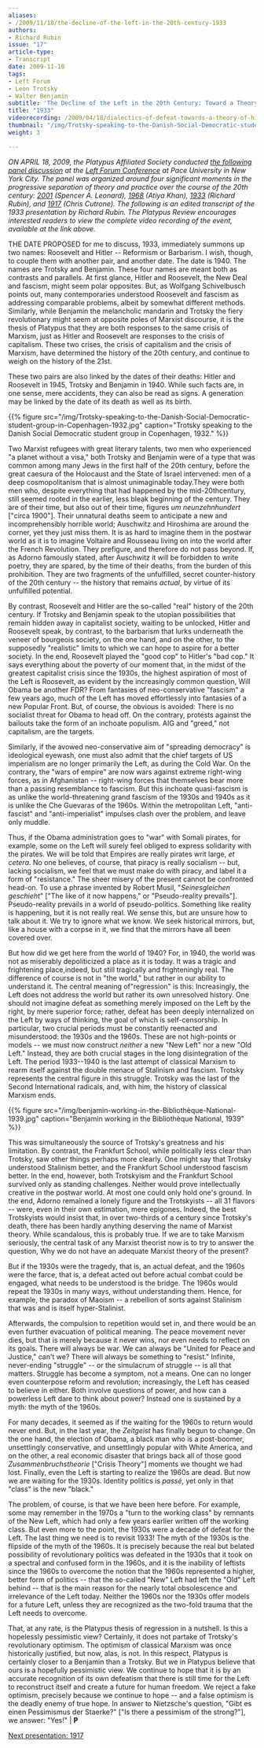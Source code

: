 ```yaml
---
aliases:
- /2009/11/18/the-decline-of-the-left-in-the-20th-century-1933
authors:
- Richard Rubin
issue: "17"
article-type:
- Transcript
date: 2009-11-18
tags:
- Left Forum
- Leon Trotsky
- Walter Benjamin
subtitle: 'The Decline of the Left in the 20th Century: Toward a Theory of Historical Regression'
title: "1933"
videorecording: /2009/04/18/dialectics-of-defeat-towards-a-theory-of-historical-regression/
thumbnail: "/img/Trotsky-speaking-to-the-Danish-Social-Democratic-student-group-in-Copenhagen-1932.jpg"
weight: 3

---
```

_ON APRIL 18, 2009, the Platypus Affiliated Society conducted [the following panel discussion](/2009/04/13/platypus-will-participate-in-the-2009-left-forum/) at the [Left Forum Conference](http://www.leftforum.org/) at Pace University in New York City. The panel was organized around four significant moments in the progressive separation of theory and practice over the course of the 20th century: *[2001](/2009/11/18/the-decline-of-the-left-in-the-20th-century-2001)* (Spencer A. Leonard), *[1968](/2009/11/18/the-decline-of-the-left-in-the-20th-century-1968)* (Atiya Khan), *[1933](/2009/11/18/the-decline-of-the-left-in-the-20th-century-1933)* (Richard Rubin), and *[1917](/2009/11/18/the-decline-of-the-left-in-the-20th-century-1917)* (Chris Cutrone). The following is an edited transcript of the *1933* presentation by Richard Rubin. *The Platypus Review* encourages interested readers to view the complete video recording of the event, available at the link above._




THE DATE PROPOSED for me to discuss, 1933, immediately summons up two names: Roosevelt and Hitler -- Reformism or Barbarism. I wish, though, to couple them with another pair, and another date. The date is 1940. The names are Trotsky and Benjamin. These four names are meant both as contrasts and parallels. At first glance, Hitler and Roosevelt, the New Deal and fascism, might seem polar opposites. But, as Wolfgang Schivelbusch points out, many contemporaries understood Roosevelt and fascism as addressing comparable problems, albeit by somewhat different methods. Similarly, while Benjamin the melancholic mandarin and Trotsky the fiery revolutionary might seem at opposite poles of Marxist discourse, it is the thesis of Platypus that they are both responses to the same crisis of Marxism, just as Hitler and Roosevelt are responses to the crisis of capitalism. These two crises, the crisis of capitalism and the crisis of Marxism, have determined the history of the 20th century, and continue to weigh on the history of the 21st.

These two pairs are also linked by the dates of their deaths: Hitler and Roosevelt in 1945, Trotsky and Benjamin in 1940. While such facts are, in one sense, mere accidents, they can also be read as signs. A generation may be linked by the date of its death as well as its birth.

{{% figure src="/img/Trotsky-speaking-to-the-Danish-Social-Democratic-student-group-in-Copenhagen-1932.jpg" caption="Trotsky speaking to the Danish Social Democratic student group in Copenhagen, 1932." %}}

Two Marxist refugees with great literary talents, two men who experienced "a planet without a visa," both Trotsky and Benjamin were of a type that was common among many Jews in the first half of the 20th century, before the great caesura of the Holocaust and the State of Israel intervened: men of a deep cosmopolitanism that is almost unimaginable today.They were both men who, despite everything that had happened by the mid-20thcentury, still seemed rooted in the earlier, less bleak beginning of the century. They are of their time, but also out of their time, figures *um neunzehnhundert* ["circa 1900"]. Their unnatural deaths seem to anticipate a new and incomprehensibly horrible world; Auschwitz and Hiroshima are around the corner, yet they just miss them. It is as hard to imagine them in the postwar world as it is to imagine Voltaire and Rousseau living on into the world after the French Revolution. They prefigure, and therefore do not pass beyond. If, as Adorno famously stated, after Auschwitz it will be forbidden to write poetry, they are spared, by the time of their deaths, from the burden of this prohibition. They are two fragments of the unfulfilled, secret counter-history of the 20th century -- the history that remains *actual*, by virtue of its unfulfilled potential.

By contrast, Roosevelt and Hitler are the so-called "real" history of the 20th century. If Trotsky and Benjamin speak to the utopian possibilities that remain hidden away in capitalist society, waiting to be unlocked, Hitler and Roosevelt speak, by contrast, to the barbarism that lurks underneath the veneer of bourgeois society, on the one hand, and on the other, to the supposedly "realistic" limits to which we can hope to aspire for a better society. In the end, Roosevelt played the "good cop" to Hitler's "bad cop." It says everything about the poverty of our moment that, in the midst of the greatest capitalist crisis since the 1930s, the highest aspiration of most of the Left is Roosevelt, as evident by the increasingly common question, Will Obama be another FDR? From fantasies of neo-conservative "fascism" a few years ago, much of the Left has moved effortlessly into fantasies of a new Popular Front. But, of course, the obvious is avoided: There is no socialist threat for Obama to head off. On the contrary, protests against the bailouts take the form of an inchoate populism. AIG and "greed," not capitalism, are the targets.

Similarly, if the avowed neo-conservative aim of "spreading democracy" is ideological eyewash, one must also admit that the chief targets of US imperialism are no longer primarily the Left, as during the Cold War. On the contrary, the "wars of empire" are now wars against extreme right-wing forces, as in Afghanistan -- right-wing forces that themselves bear more than a passing resemblance to fascism. But this inchoate quasi-fascism is as unlike the world-threatening grand fascism of the 1930s and 1940s as it is unlike the Che Guevaras of the 1960s. Within the metropolitan Left, "anti-fascist" and "anti-imperialist" impulses clash over the problem, and leave only muddle.

Thus, if the Obama administration goes to "war" with Somali pirates, for example, some on the Left will surely feel obliged to express solidarity with the pirates. We will be told that Empires are really pirates writ large, *et cetera*. No one believes, of course, that piracy is really socialism -- but, lacking socialism, we feel that we must make do with piracy, and label it a form of "resistance." The sheer misery of the present cannot be confronted head-on. To use a phrase invented by Robert Musil, "*Seinesgleichen geschieht*" ["The like of it now happens," or "Pseudo-reality prevails"]. Pseudo-reality prevails in a world of pseudo-politics. Something like reality is happening, but it is not really real. We sense this, but are unsure how to talk about it. We try to ignore what we know. We seek historical mirrors, but, like a house with a corpse in it, we find that the mirrors have all been covered over.

But how did we get here from the world of 1940? For, in 1940, the world was not as miserably depoliticized a place as it is today. It was a tragic and frightening place,indeed, but still tragically and frighteningly real. The difference of course is not in "the world," but rather in our ability to understand it. The central meaning of"regression" is this: Increasingly, the Left does not address the world but rather its own unresolved history. One should not imagine defeat as something merely imposed on the Left by the right, by mere superior force; rather, defeat has been deeply internalized on the Left by ways of thinking, the goal of which is self-censorship. In particular, two crucial periods must be constantly reenacted and misunderstood: the 1930s and the 1960s. These are not high-points or models -- we must now construct *neither* a new "New Left" nor a new "Old Left." Instead, they are both crucial stages in the long disintegration of the Left. The period 1933--1940 is the last attempt of classical Marxism to rearm itself against the double menace of Stalinism and fascism. Trotsky represents the central figure in this struggle. Trotsky was the last of the Second International radicals, and, with him, the history of classical Marxism ends.

{{% figure src="/img/benjamin-working-in-the-Bibliothèque-National-1939.jpg" caption="Benjamin working in the Bibliothèque National, 1939" %}}

This was simultaneously the source of Trotsky's greatness and his limitation. By contrast, the Frankfurt School, while politically less clear than Trotsky, saw other things perhaps more clearly. One might say that Trotsky understood Stalinism better, and the Frankfurt School understood fascism better. In the end, however, both Trotskyism and the Frankfurt School survived only as standing challenges. Neither would prove intellectually creative in the postwar world. At most one could only hold one's ground. In the end, Adorno remained a lonely figure and the Trotskyists -- all 31 flavors -- were, even in their own estimation, mere epigones. Indeed, the best Trotskyists would insist that, in over two-thirds of a century since Trotsky's death, there has been hardly anything deserving the name of Marxist theory. While scandalous, this is probably true. If we are to take Marxism seriously, the central task of any Marxist theorist now is to try to answer the question, Why we do not have an adequate Marxist theory of the present?

But if the 1930s were the tragedy, that is, an actual defeat, and the 1960s were the farce, that is, a defeat acted out before actual combat could be engaged, what needs to be understood is the bridge. The 1960s would repeat the 1930s in many ways, without understanding them. Hence, for example, the paradox of Maoism -- a rebellion of sorts against Stalinism that was and is itself hyper-Stalinist.

Afterwards, the compulsion to repetition would set in, and there would be an even further evacuation of political meaning. The peace movement never dies, but that is merely because it never wins, nor even needs to reflect on its goals. There will always be war. We can always be "United for Peace and Justice," can't we? There will always be something to "resist." Infinite, never-ending "struggle" -- or the simulacrum of struggle -- is all that matters. Struggle has become a symptom, not a means. One can no longer even counterpose reform and revolution; increasingly, the Left has ceased to believe in either. Both involve questions of power, and how can a powerless Left dare to think about power? Instead one is sustained by a myth: the myth of the 1960s.

For many decades, it seemed as if the waiting for the 1960s to return would never end. But, in the last year, the *Zeitgeist* has finally begun to change. On the one hand, the election of Obama, a black man who is a post-boomer, unsettlingly conservative, and unsettlingly popular with White America, and on the other, a real economic disaster that brings back all of those good *Zusammenbruchstheorie* ["Crisis Theory"] moments we thought we had lost. Finally, even the Left is starting to realize the 1960s are dead. But now we are waiting for the 1930s. Identity politics is *passé*, yet only in that "class" is the new "black."

The problem, of course, is that we have been here before. For example, some may remember in the 1970s a "turn to the working class" by remnants of the New Left, which had only a few years earlier written off the working class. But even more to the point, the 1930s were a decade of defeat for the Left. The last thing we need is to revisit 1933! The myth of the 1930s is the flipside of the myth of the 1960s. It is precisely because the real but belated possibility of revolutionary politics was defeated in the 1930s that it took on a spectral and confused form in the 1960s, and it is the inability of leftists since the 1960s to overcome the notion that the 1960s represented a higher, better form of politics -- that the so-called "New" Left had left the "Old" Left behind -- that is the main reason for the nearly total obsolescence and irrelevance of the Left today. Neither the 1960s nor the 1930s offer models for a future Left, unless they are recognized as the two-fold trauma that the Left needs to overcome.

That, at any rate, is the Platypus thesis of regression in a nutshell. Is this a hopelessly pessimistic view? Certainly, it does not partake of Trotsky's revolutionary optimism. The optimism of classical Marxism was once historically justified, but now, alas, is not. In this respect, Platypus is certainly closer to a Benjamin than a Trotsky. But we in Platypus believe that ours is a hopefully pessimistic view. We continue to hope that it is by an accurate recognition of its own defeatism that there is still time for the Left to reconstruct itself and create a future for human freedom. We reject a fake optimism, precisely because we continue to hope -- and a false optimism is the deadly enemy of true hope. In answer to Nietzsche's question, "Gibt es einen Pessimismus der Staerke?" ["Is there a pessimism of the strong?"], we answer: "Yes!" | **P**

[Next presentation: 1917](/2009/11/18/the-decline-of-the-left-in-the-20th-century-1917/)
